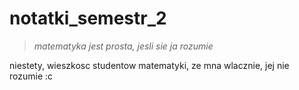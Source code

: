 # notatki_semestr_2

> *matematyka jest prosta, jesli sie ja rozumie*


niestety, wieszkosc studentow matematyki, ze mna wlacznie, jej nie rozumie :c